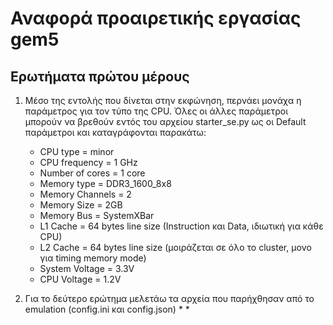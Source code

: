 # Αναφορά προαιρετικής εργασίας gem5

## Ερωτήματα πρώτου μέρους
1.  Μέσο της εντολής που δίνεται στην εκφώνηση, περνάει μονάχα η παράμετρος για τον τύπο της CPU. Όλες οι άλλες παράμετροι μπορούν να βρεθούν εντός του αρχείου starter_se.py ως οι Default παράμετροι και καταγράφονται παρακάτω:
	* CPU type = minor
	*  CPU frequency = 1 GHz
	* Number of cores = 1 core
	* Memory type = DDR3_1600_8x8
	* Memory Channels = 2
	* Memory Size = 2GB
	* Memory Bus = SystemXBar
	* L1 Cache = 64 bytes line size (Instruction και Data, ιδιωτική για κάθε CPU)
	* L2 Cache = 64 bytes line size (μοιράζεται σε όλο το cluster, μονο για timing memory mode)
	* System Voltage = 3.3V
	* CPU Voltage = 1.2V


2. Για το δεύτερο ερώτημα μελετάω τα αρχεία που παρήχθησαν από το emulation (config.ini και config.json)
	* 
	*   
